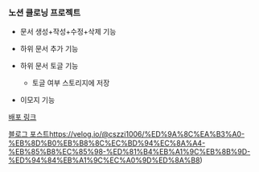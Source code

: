 ### 노션 클로닝 프로젝트

- 문서 생성+작성+수정+삭제 기능

- 하위 문서 추가 기능
  
- 하위 문서 토글 기능

  - 토글 여부 스토리지에 저장
- 이모지 기능

[배포 링크](https://chacha-notion-js-opal.vercel.app/)

[블로그 포스트](https://velog.io/@cszzi1006/%ED%9A%8C%EA%B3%A0-%EB%8D%B0%EB%B8%8C%EC%BD%94%EC%8A%A4-%EB%85%B8%EC%85%98-%ED%81%B4%EB%A1%9C%EB%8B%9D-%ED%94%84%EB%A1%9C%EC%A0%9D%ED%8A%B8)https://velog.io/@cszzi1006/%ED%9A%8C%EA%B3%A0-%EB%8D%B0%EB%B8%8C%EC%BD%94%EC%8A%A4-%EB%85%B8%EC%85%98-%ED%81%B4%EB%A1%9C%EB%8B%9D-%ED%94%84%EB%A1%9C%EC%A0%9D%ED%8A%B8)
